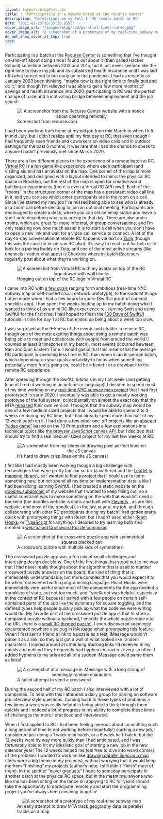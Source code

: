 ```yaml
---
layout: layouts/blogPost.hbs
title: ! "Participating in a Remote Batch at the Recurse Center"
description: "Refelctions on my Fall 1 '20 remote batch at RC"
date: "2021-01-25T16:33:26.655Z"
cover_image_url: "/images/blog/rc2/parallel-lines-curve.png"
cover_image_alt: "A screenshot of a prototype of my real-time subway map"
do_not_show_cover_at_top: true
tags:
---
```


Participating in a batch at the [Recurse Center](https://www.recurse.com/) is something that I’ve thought on-and-off about doing since I found out about it (then called Hacker School) sometime between 2013 and 2015, but it just never seemed like the right time to leave my job and its subsidized health insurance until I was laid off (what turned out to be) early on in the pandemic. I had as recently as January 2020 been thinking, “maybe now is the right time to finally quit and do it,” and though I’m relieved I was able to get a few more months of savings and health insurance into 2020, participating in RC was the perfect change of pace and a motivating bridge between employment and the job search.

<figure>

<div style="text-align: center;">
  <img
    src="/images/blog/rc2/rc-website.png"
    alt="A screenshot from the Recurse Center website with a notice about operating remotely"
    style="max-width: 500px; margin: 0 auto;" />
</div>

<figcaption>Screenshot from recurse.com</figcaption>

</figure>

I had been working from home at my old job from mid March to when I left in mid July, but I didn’t realize until my first day at RC, that even though I had frequently seen friends and coworkers on video calls and in outdoor settings for the past 6 months, it was rare that I had the chance to speak to anyone I hadn’t previously met since March 2020.

There are a few different pieces to the experience of a remote batch at RC. [Virtual RC](https://www.recurse.com/virtual-rc) is a fun game-like experience where each participant (and visiting alumni) has an avatar on the map. One corner of the map is more organized, and designed with a layout intended to mimic the physical RC space in Brooklyn, but the rest of the map is open for creative world building or experiments (there is even a Virual RC API now!). Each of the “rooms” in the structured corner of the map has a persistant video call link in it, and you can see which other participants are in the room on a call. Since I’ve started my new job I’ve missed being able to see who is already in a zoom call before deciding to join an optional meeting! Participants are encouaged to create a desk, where you can set an emoji status and leave a short note describing what you are up to that day. There are also audio rooms, which are great for more informal, or group conversations, and I’m only realizing now how much easier it is to start a call when you don’t have to open a new link and wait for a video call service to connect. A lot of the day-to-day conversation at remote RC happens via text on [Zulip](https://zulip.com/) (though this was the case for in-person RC also). It’s easy to reach out for help or to look for a pairing buddy on Zuip, and one of the most active streams (like channels in other chat apps) is Checkins where in-batch Recursers regularly post about what they’re working on.

<figure>

<div style="text-align: center;">
  <img src="/images/blog/rc2/virtual-rc.png" alt="A screenshot from Virtual RC with my avatar on top of the RC logo drawn with wall blocks" style="max-width: 500px; margin: 0 auto;" />
</div>

<figcaption>Hanging out on top of the RC logo in Virutal RC</figcaption>

</figure>

I came into RC with [a few goals](/blog/recurse-center-week-1/#rc-goals) ranging form ambitious (real-time NYC subway map or self-hosted social network prototype), to the kinds of things I often made when I had a few hours to spare (SwiftUI proof of concept checklist app). I had spent the weeks leading up to my batch doing what I wanted to think of as a mini RC-like experience re-learning Swift and using SwiftUI for the first time. I had hoped to finish the [100 Days of SwiftUI](https://www.hackingwithswift.com/100/swiftui) tutorials in time for day 1 at RC but ended up being about a week too slow.

I was surprised at the 9-5ness of the events and chatter in remote RC, though one of the most exciting things about doing a remote batch was being able to meet and collaborate with people from around the world (I counted at least 8 timezones in my batch), most events occurred bewteen 9am and 5pm Eastern Time. I would guess that this means that the average RC participant is spending less time in RC, than when in an in-person batch, which depending on your goals and ability to focus when something potentially more fun is going on, could be a benefit or a drawback to the remote RC experience.

After speeding through the SwiftUI tutorials in my first week (and getting kind of tired of working in an unfamiliar language), I decided to spend most of my time working on my [real-time NYC subway map project](/blog/making-a-real-time-nyc-subway-map-with-real-weird-nyc-subway-data/) that I had first prototyped in early 2020. I eventually was able to get a mostly working prototype of the full system, coincidentally on almost the exact day that the MTA [released](https://www.curbed.com/2020/10/first-look-new-yorks-digital-subway-map-comes-alive-today.html) their own version. I thought that the subway map would be one of a few medium sized projects that I would be able to spend 2 to 3 weeks on during my RC time, but I had already spent more than half of my 12 week batch on it. I had done a few other one-off projects like an [abstract “video game”](https://10-print-video-game.glitch.me/) based on the 10 Print pattern and a few explorations into techincal topics like [the browser JavaScript canvas API](https://doodles.patrickweaver.net/canvas-lines/), but I decided that I should try to find a real medium-sized project for my last few weeks at RC.

<figure>

<div style="text-align: center;">
  <img src="/images/blog/rc2/canvas-lines.png" alt="A screenshot from my slides on drawing pixel perfect lines on the JS canvas" style="max-width: 500px; margin: 0 auto;" />
</div>

<figcaption>It’s hard to draw crisp lines on the JS canvas!</figcaption>

</figure>

I felt like I had mostly been working though a big challenge with technologies that were pretty familiar so far (JavaScript and the [Leaflet.js mapping library](https://leafletjs.com/)), so I wanted to find a project that I could use to learn something new, but not spend all my time on implementation details like I had been doing learning SwiftUI. I had created a static website on the [doodles subdomain](https://doodles.patrickweaver.net/) of my website that I wanted to keep filling out, so a useful constraint was to make something on the web that wouldn’t need a backend (the doodles website is static and built with [Eleventy](https://www.11ty.dev/) , as are this website, and most of the doodles)). In the last year at my job, and through collaborating with other RC participants during my batch I had gotten pretty quick with prototyping things with React, but I hadn’t used either [React Hooks](https://reactjs.org/docs/hooks-intro.html), or [TypeScript](https://www.typescriptlang.org/) for anything. I decided to try learning both and created a [web-based Crossword Puzzle composer](https://doodles.patrickweaver.net/crossword/editor).

<figure>

<div style="text-align: center;">
  <img src="/images/blog/rc2/crossword.png" alt="A screenshot of the crossword puzzle app with symmetrical squares blacked out" style="max-width: 500px; margin: 0 auto;" />
</div>

<figcaption>A crossword puzzle with multiple kids of symmetries</figcaption>

</figure>

The crossword puzzle app was a fun mix of small challenges and interesting design decisions. One of the first things that stood out to me was that I had never really thought about the algorithm that is used to number crossword puzzle answers on the board, the kind of thing that is immediately understandable, but more complex that you would expect it to be when represented with a programming language. React Hooks were immediately very useful since most of the components for the app needed a sprinkling of state, but not too much, and TypeScript was helpful, especially in the context of RC because I paired with a few people on certain self-contained parts of the app like the symmetry for square toggling, and the defined types help people quickly pick up what the code we were writing would do. My favorite part of the crossword puzzle app is that to store a composed puzzle without a backend, I encode the whole puzzle state into the URL (here is a [small RC themed puzzle](https://doodles.patrickweaver.net/crossword/play/#eyJzdGF0ZSI6W1tbWyJmIiwiIiwiZmYiLG51bGwsbnVsbCwwXSxbImYiLCIiLCJ-mZiIsbnVsbCxudWxsLDFdLFsidCIsIlIiLCJ0dCIsMSwxLDJdLFsidCIsIkMiLC-JmdCIsMSwyLDNdXSxbWyJ0IiwiRiIsInR0IiwzLDMsNF0sWyJ0IiwiSSIsImZ0I-iwzLDQsNV0sWyJ0IiwiRiIsImZmIiwzLDEsNl0sWyJ0IiwiTyIsImZmIiwzLDIs-N11dLFtbInQiLCJBIiwidGYiLDUsMyw4XSxbInQiLCJNIiwiZmYiLDUsNCw5XSx-bInQiLCJJIiwiZmYiLDUsMSwxMF0sWyJ0IiwiRCIsImZmIiw1LDIsMTFdXSxbWy-J0IiwiTiIsInRmIiw2LDMsMTJdLFsidCIsIk8iLCJmZiIsNiw0LDEzXSxbInQiL-CJEIiwiZmYiLDYsMSwxNF0sWyJ0IiwiRSIsImZmIiw2LDIsMTVdXV0sW1tbImEi-LDEsIkZLQSBIYWNrZXIgU2NoLiIsIlJDIiwyXSxbImEiLDMsIk9yZGVyIGluIGE-gcXVldWUiLCJGSUZPIiw0XSxbImEiLDUsIkluIHRoZSBtaWRkbGUgb2YiLCJBTU-lEIiw4XSxbImEiLDYsIkphdmFTY3JpcHQgcnVudGltZSIsIk5PREUiLDEyXV0sW-1siZCIsMSwiV2lyZWxlc3MgdGVjaCB3aXRoIHRhZ3MiLCJSRklEIiwyXSxbImQi-LDIsIldoYXQgYSBwcm9ncmFtbWVyIHdyaXRlcyIsIkNPREUiLDNdLFsiZCIsMyw-iQ29tcHV0ZXIgYWlyIG1vdmVyIiwiRkFOIiw0XSxbImQiLDQsIlNob3J0aGFuZC-Bmb3Igb25lJ3MgcHJlZmVyZW5jZSIsIklNTyIsNV1dXV19)). I even discovered seemingly documented nowhere else bug in iMessage when prototyping this feature. When I first sent a friend a link to a puzzle as a test, iMessage wouldn’t parse it as a link, so they just got a wall of what looked like random characters. I looked around at other long tracking links I’d received in my emails and noticed they frequently had hyphen characters every so often. I added hyphens to my urls and all of a sudden iMessage could parse them as links!

<figure>

<div style="text-align: center;">
  <img src="/images/blog/rc2/imessage.png" alt="A screenshot of a message in iMessage with a long stiring of seemingly random characters" style="max-width: 500px; margin: 0 auto;" />
</div>

<figcaption>A failed attempt to send a crossword</figcaption>

</figure>

During the second half of my RC batch I also interviewed with a lot of companies. To help with this I attended a daily group for pairing on software job interview style questions. Coming back to these types of problems a few times a week was really helpful in being able to think through them quickly and I noticed a lot of progress in my ability to complete these kinds of challenges the more I practiced and interviewed.

When I first applied to RC I had been feeling nervous about committing such a long period of time to not working before (hopefully!) starting a new job, I considered just doing a 1 week mini batch, or a 6 week half-batch, but the 12 weeks went by way more quikly than I had anticipated, and I was fortunately able to hit my idealistic goal of starting a new job in the new calendar year! The 12 weeks helped me feel free to dive into weird corners of the problems I wanted to work on like [drawing parallel lines on a map](https://doodles.patrickweaver.net/drawing-parallel-lines-on-a-map/) (lines were a big theme in my projects), without worrying that it would keep me from “finishing” my projects (author’s note: I still didn’t “finish” most of them). In the spirit of “never graduate” I hope to someday participate in another batch at the physical RC space, but in the meantime, anyone who like me has been sitting on the fence on applying to RC for years should take the opportunity to participate remotely and start the programming project you’ve always been meaning to get to!

<figure>

<div style="text-align: center;">
  <img src="/images/blog/rc2/parallel-lines-curve.png" alt="A screenshot of a prototype of my real-time subway map" style="max-width: 500px; margin: 0 auto;" />
</div>

<figcaption>An early attempt to draw MTA track geography data as parallel tracks on a map</figcaption>

</figure>
